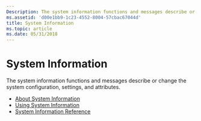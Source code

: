 ```yaml
---
Description: The system information functions and messages describe or change the system configuration, settings, and attributes.
ms.assetid: 'd00e1bb9-1c23-4552-8004-57cbac67044d'
title: System Information
ms.topic: article
ms.date: 05/31/2018
---
```


# System Information

The system information functions and messages describe or change the system configuration, settings, and attributes.

-   [About System Information](about-system-information.md)
-   [Using System Information](using-system-information.md)
-   [System Information Reference](system-information-reference.md)

 

 



